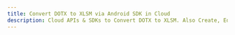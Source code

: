 ---title: Convert DOTX to XLSM via Android SDK in Clouddescription: Cloud APIs & SDKs to Convert DOTX to XLSM. Also Create, Edit & Render Microsoft Word & OpenOffice documents in the Cloud.---